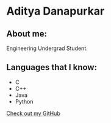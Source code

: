 # Aditya Danapurkar

## About me:

Engineering Undergrad Student.

## Languages that I know:

- C
- C++
- Java
- Python

[Check out my GitHub](https://github.com/frankfalcon)
